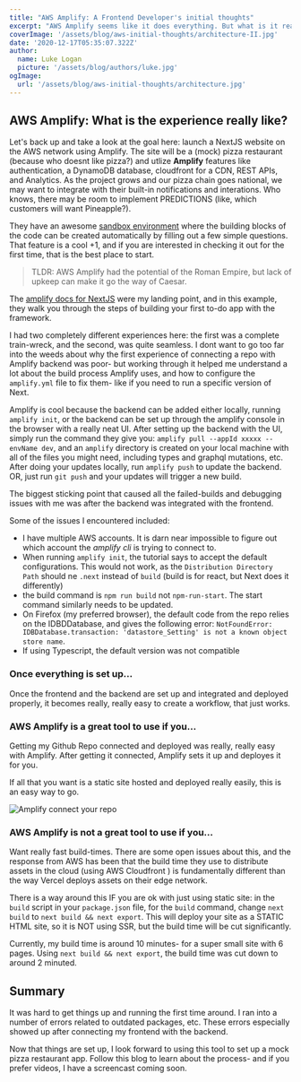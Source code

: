 ```yaml
---
title: "AWS Amplify: A Frontend Developer's initial thoughts"
excerpt: "AWS Amplify seems like it does everything. But what is it really like to work with the REACT friendly AWS service?"
coverImage: '/assets/blog/aws-initial-thoughts/architecture-II.jpg'
date: '2020-12-17T05:35:07.322Z'
author:
  name: Luke Logan
  picture: '/assets/blog/authors/luke.jpg'
ogImage:
  url: '/assets/blog/aws-initial-thoughts/architecture.jpg'
---
```


## AWS Amplify: What is the experience really like?

Let's back up and take a look at the goal here: launch a NextJS website on the AWS network using Amplify. The site will be a (mock) pizza restaurant (because who doesnt like pizza?) and utlize **Amplify** features like authentication, a DynamoDB database, cloudfront for a CDN, REST APIs, and Analytics. As the project grows and our pizza chain goes national, we may want to integrate with their built-in notifications and interations. Who knows, there may be room to implement PREDICTIONS (like, which customers will want Pineapple?).

They have an awesome [sandbox environment](https://sandbox.amplifyapp.com/getting-started) where the building blocks of the code can be created automatically by filling out a few simple questions. That feature is a cool +1, and if you are interested in checking it out for the first time, that is the best place to start.

> TLDR: AWS Amplify had the potential of the Roman Empire, but lack of upkeep can make it go the way of Caesar.

The [amplify docs for NextJS](https://aws.amazon.com/blogs/mobile/host-a-next-js-ssr-app-with-real-time-data-on-aws-amplify/) were my landing point, and in this example, they walk you through the steps of building your first to-do app with the framework.

I had two completely different experiences here: the first was a complete train-wreck, and the second, was quite seamless. I dont want to go too far into the weeds about why the first experience of connecting a repo with Amplify backend was poor- but working through it helped me understand a lot about the build process Amplify uses, and how to configure the `amplify.yml` file to fix them- like if you need to run a specific version of Next.

Amplify is cool because the backend can be added either locally, running `amplify init`, or the backend can be set up through the amplify console in the browser with a really neat UI. After setting up the backend with the UI, simply run the command they give you: `amplify pull --appId xxxxx --envName dev`, and an `amplify` directory is created on your local machine with all of the files you might need, including types and graphql mutations, etc. After doing your updates locally, run `amplify push` to update the backend. OR, just run `git push` and your updates will trigger a new build.

The biggest sticking point that caused all the failed-builds and debugging issues with me was after the backend was integrated with the frontend.

Some of the issues I encountered included:

- I have multiple AWS accounts. It is darn near impossible to figure out which account the *amplify cli* is trying to connect to.
- When running `amplify init`, the tutorial says to accept the default configurations. This would not work, as the `Distribution Directory Path` should ne `.next` instead of `build` (build is for react, but Next does it differently)
- the build command is `npm run build` not `npm-run-start`. The start command similarly needs to be updated.
- On Firefox (my preferred browser), the default code from the repo relies on the IDBDDatabase, and gives the following error: `NotFoundError: IDBDatabase.transaction: 'datastore_Setting' is not a known object store name`.
- If using Typescript, the default version was not compatible


### Once everything is set up...

Once the frontend and the backend are set up and integrated and deployed properly, it becomes really, really easy to create a workflow, that just works.

### AWS Amplify is a great tool to use if you...

Getting my Github Repo connected and deployed was really, really easy with Amplify. After getting it connected, Amplify sets it up and deployes it for you.

If all that you want is a static site hosted and deployed really easily, this is an easy way to go.

![Amplify connect your repo](/assets/blog/aws-initial-thoughts/amplify-connect-repo.png "a title")

### AWS Amplify is not a great tool to use if you...

Want really fast build-times. There are some open issues about this, and the response from AWS has been that the build time they use to distribute assets in the cloud (using AWS Cloudfront ) is fundamentally different than the way Vercel deploys assets on their edge network.

There is a way around this IF you are ok with just using static site: in the `build` script in your `package.json` file, for the `build` command, change `next build` to `next build && next export`. This will deploy your site as a STATIC HTML site, so it is NOT using SSR, but the build time will be cut significantly.

Currently, my build time is around 10 minutes- for a super small site with 6 pages. Using `next build && next export`, the build time was cut down to around 2 minuted.


## Summary

It was hard to get things up and running the first time around. I ran into a number of errors related to outdated packages, etc. These errors especially showed up after connecting my frontend with the backend.

Now that things are set up, I look forward to using this tool to set up a mock pizza restaurant app. Follow this blog to learn about the process- and if you prefer videos, I have a screencast coming soon.
